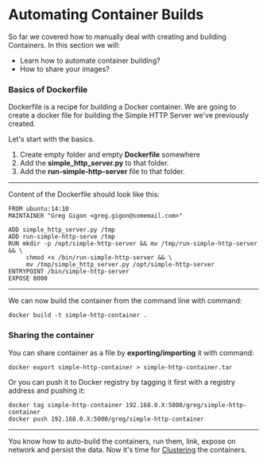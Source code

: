 Automating Container Builds
========================

So far we covered how to manually deal with creating and building Containers. In this section we will:

 - Learn how to automate container building?
 - How to share your images?

### Basics of Dockerfile

Dockerfile is a recipe for building a Docker container. We are going to create a docker file for building the Simple HTTP Server we've previously created.

Let's start with the basics. 

 1. Create empty folder and empty **Dockerfile** somewhere
 2. Add the **simple_http_server.py** to that folder.
 3. Add the **run-simple-http-server** file to that folder.


----------
Content of the Dockerfile should look like this:

    FROM ubuntu:14:10
    MAINTAINER "Greg Gigon <greg.gigon@somemail.com>"
	
	ADD simple_http_server.py /tmp
	ADD run-simple-http-serve /tmp
	RUN mkdir -p /opt/simple-http-server && mv /tmp/run-simple-http-server && \
		 chmod +x /bin/run-simple-http-server && \
		 mv /tmp/simple_http_server.py /opt/simple-http-server
	ENTRYPOINT /bin/simple-http-server
	EXPOSE 8000


----------
We can now build the container from the command line with command:

	docker build -t simple-http-container .


### Sharing the container

You can share container as a file by **exporting/importing** it with command:

	docker export simple-http-container > simple-http-container.tar

Or you can push it to Docker registry by tagging it first with a registry address and pushing it:

	docker tag simple-http-container 192.168.0.X:5000/greg/simple-http-container
	docker push 192.168.0.X:5000/greg/simple-http-container


----------
You know how to auto-build the containers, run them, link, expose on network and persist the data. Now it's time for [Clustering](../6.%20clustering/) the containers.